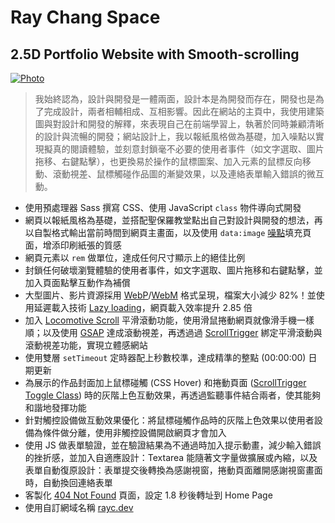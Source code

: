 # Ray Chang Space
## 2.5D Portfolio Website with Smooth-scrolling

[![Photo](https://raw.githubusercontent.com/rayc2045/raychang-space/master/img/demo/01.png)](https://dribbble.com/raychangdesign)

> 我始終認為，設計與開發是一體兩面，設計本是為開發而存在，開發也是為了完成設計，兩者相輔相成、互相影響。因此在網站的主頁中，我使用建築圖與對設計和開發的解釋，來表現自己在前端學習上，執著於同時兼顧清晰的設計與流暢的開發；網站設計上，我以報紙風格做為基礎，加入噪點以實現擬真的閱讀體驗，並刻意封鎖毫不必要的使用者事件（如文字選取、圖片拖移、右鍵點擊），也更換易於操作的鼠標圖案、加入元素的鼠標反向移動、滾動視差、鼠標觸碰作品圖的漸變效果，以及連絡表單輸入錯誤的微互動。

- 使用預處理器 Sass 撰寫 CSS、使用 JavaScript `class` 物件導向式開發
- 網頁以報紙風格為基礎，並搭配聖保羅教堂點出自己對設計與開發的想法，再以自製格式輸出當前時間到網頁主畫面，以及使用 `data:image` [噪點](http://noisepng.com/)填充頁面，增添印刷紙張的質感
- 網頁元素以 `rem` 做單位，達成任何尺寸顯示上的絕佳比例<!-- - 使用 CSS `@media` 和 `transform` 讓使用者設備為手機時，自動旋轉 90 度以提供最佳瀏覽體驗 -->
- 封鎖任何破壞瀏覽體驗的使用者事件，如文字選取、圖片拖移和右鍵點擊，並加入頁面點擊互動作為補償
- 大型圖片、影片資源採用 [WebP](https://developers.google.com/speed/webp)/[WebM](https://web.dev/efficient-animated-content/) 格式呈現，檔案大小減少 82%！並使用延遲載入技術 [Lazy loading](https://web.dev/browser-level-image-lazy-loading/)，網頁載入效率提升 2.85 倍
- 加入 [Locomotive Scroll](https://locomotivemtl.github.io/locomotive-scroll/) 平滑滾動功能，使用滑鼠捲動網頁就像滑手機一樣順；以及使用 [GSAP](https://greensock.com/gsap/) 達成滾動視差，再透過過 [ScrollTrigger](https://greensock.com/scrolltrigger/) 綁定平滑滾動與滾動視差功能，實現立體感網站<!-- - 使用 [Rellax](https://dixonandmoe.com/rellax/) 做滾動視差 -->
- 使用雙層 `setTimeout` 定時器配上秒數校準，達成精準的整點 (00:00:00) 日期更新
- 為展示的作品封面加上鼠標碰觸 (CSS Hover) 和捲動頁面 ([ScrollTrigger Toggle Class](https://greensock.com/docs/v3/Plugins/ScrollTrigger)) 時的灰階上色互動效果，再透過監聽事件結合兩者，使其能夠和諧地發揮功能
- 針對觸控設備做互動效果優化：將鼠標碰觸作品時的灰階上色效果以使用者設備為條件做分離，使用非觸控設備開啟網頁才會加入
- 使用 JS 做表單驗證，並在驗證結果為不通過時加入提示動畫，減少輸入錯誤的挫折感，並加入自適應設計：Textarea 能隨著文字量做擴展或內縮，以及表單自動復原設計：表單提交後轉換為感謝視窗，捲動頁面離開感謝視窗畫面時，自動換回連絡表單<!-- - 將長度為 2:54 的音樂 [Touch - Svyat Illin](https://icons8.com/music/search/touch) 剪輯為 00:31 並在網頁載入後無限循環播放。此外，在點擊連結、填寫連絡表單時加入不同音效，讓網站變得有聲有色 -->
- 客製化 [404 Not Found](http://rayc.dev/404.html) 頁面，設定 1.8 秒後轉址到 Home Page
- 使用自訂網域名稱 [rayc.dev](https://rayc.dev)